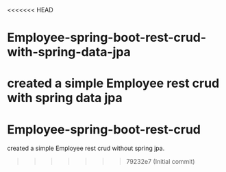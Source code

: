 <<<<<<< HEAD
# Employee-spring-boot-rest-crud-with-spring-data-jpa
created a simple Employee rest crud with spring data jpa
=======
# Employee-spring-boot-rest-crud
created a simple Employee rest crud without spring jpa.
>>>>>>> 79232e7 (Initial commit)

